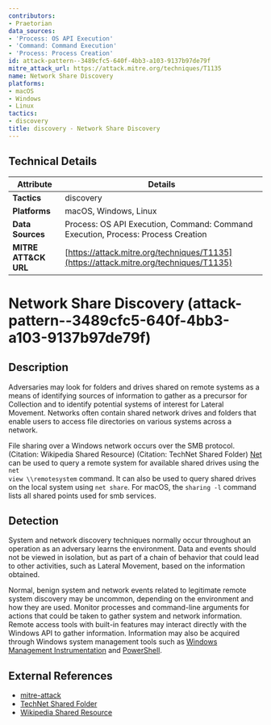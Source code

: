 ```yaml
---
contributors:
- Praetorian
data_sources:
- 'Process: OS API Execution'
- 'Command: Command Execution'
- 'Process: Process Creation'
id: attack-pattern--3489cfc5-640f-4bb3-a103-9137b97de79f
mitre_attack_url: https://attack.mitre.org/techniques/T1135
name: Network Share Discovery
platforms:
- macOS
- Windows
- Linux
tactics:
- discovery
title: discovery - Network Share Discovery
---
```


## Technical Details

| Attribute | Details |
|-----------|----------|
| **Tactics** | discovery |
| **Platforms** | macOS, Windows, Linux |
| **Data Sources** | Process: OS API Execution, Command: Command Execution, Process: Process Creation |
| **MITRE ATT&CK URL** | [https://attack.mitre.org/techniques/T1135](https://attack.mitre.org/techniques/T1135) |

# Network Share Discovery (attack-pattern--3489cfc5-640f-4bb3-a103-9137b97de79f)

## Description
Adversaries may look for folders and drives shared on remote systems as a means of identifying sources of information to gather as a precursor for Collection and to identify potential systems of interest for Lateral Movement. Networks often contain shared network drives and folders that enable users to access file directories on various systems across a network. 

File sharing over a Windows network occurs over the SMB protocol. (Citation: Wikipedia Shared Resource) (Citation: TechNet Shared Folder) [Net](https://attack.mitre.org/software/S0039) can be used to query a remote system for available shared drives using the <code>net view \\\\remotesystem</code> command. It can also be used to query shared drives on the local system using <code>net share</code>. For macOS, the <code>sharing -l</code> command lists all shared points used for smb services.

## Detection
System and network discovery techniques normally occur throughout an operation as an adversary learns the environment. Data and events should not be viewed in isolation, but as part of a chain of behavior that could lead to other activities, such as Lateral Movement, based on the information obtained.

Normal, benign system and network events related to legitimate remote system discovery may be uncommon, depending on the environment and how they are used. Monitor processes and command-line arguments for actions that could be taken to gather system and network information. Remote access tools with built-in features may interact directly with the Windows API to gather information. Information may also be acquired through Windows system management tools such as [Windows Management Instrumentation](https://attack.mitre.org/techniques/T1047) and [PowerShell](https://attack.mitre.org/techniques/T1059/001).

## External References
- [mitre-attack](https://attack.mitre.org/techniques/T1135)
- [TechNet Shared Folder](https://technet.microsoft.com/library/cc770880.aspx)
- [Wikipedia Shared Resource](https://en.wikipedia.org/wiki/Shared_resource)
